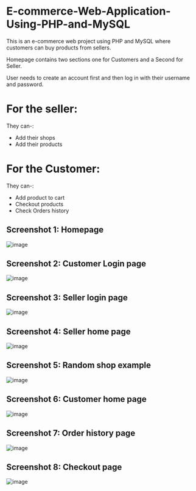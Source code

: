 # E-commerce-Web-Application-Using-PHP-and-MySQL

This is an  e-commerce web project using PHP and MySQL where customers can buy products from sellers.

Homepage contains two sections one for Customers and a Second for Seller.

User needs to create an account first and then log in with their username and password.



 # For the seller:
   They can-:
   - Add  their shops
   - Add their  products
     

# For the  Customer:

  They can-:
   - Add product to cart
   - Checkout  products
   - Check Orders history


   
   
     
     


## Screenshot 1:    Homepage

![image](https://github.com/gaurav0401/E-Commerce-Web-Application-Using-PHP-and-MySQL/assets/80095859/55572f6b-5fc9-44fa-9232-2d1b5ba7cdfd)



## Screenshot 2:    Customer Login  page

![image](https://github.com/gaurav0401/Eshop-Web-Application-Using-PHP-and-MySQL/assets/80095859/24eb7129-afed-4357-ab3c-d1fe9be5d714)


## Screenshot 3:   Seller login page

![image](https://github.com/gaurav0401/Eshop-Web-Application-Using-PHP-and-MySQL/assets/80095859/b223e8da-824d-4b53-a1a0-c451ac8d6d27)


## Screenshot 4:   Seller home page

![image](https://github.com/gaurav0401/Eshop-Web-Application-Using-PHP-and-MySQL/assets/80095859/b5ad278a-b946-44bb-ac98-906dbc341c12)


## Screenshot 5:    Random shop example
![image](https://github.com/gaurav0401/Eshop-Web-Application-Using-PHP-and-MySQL/assets/80095859/a0b47d5e-db01-4fe2-b34b-48b2b932b272)



## Screenshot 6:  Customer home page


![image](https://github.com/gaurav0401/Eshop-Web-Application-Using-PHP-and-MySQL/assets/80095859/9df4e579-0fd5-4c5f-8b16-d0912afe4776)

## Screenshot 7:  Order history page

![image](https://github.com/gaurav0401/Eshop-Web-Application-Using-PHP-and-MySQL/assets/80095859/e813b5c8-e3e2-4e01-8e63-d79844182402)

## Screenshot 8: Checkout page

![image](https://github.com/gaurav0401/Eshop-Web-Application-Using-PHP-and-MySQL/assets/80095859/e970d01e-8b2b-4bc4-be06-ef69f4f3ee80)




